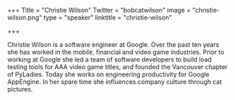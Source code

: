 +++
Title = "Christie Wilson"
Twitter = "bobcatwilson"
image = "christie-wilson.png"
type = "speaker"
linktitle = "christie-wilson"

+++

Christie Wilson is a software engineer at Google. Over the past ten years she has worked in the mobile, financial and video game industries. Prior to working at Google she led a team of software developers to build load testing tools for AAA video game titles, and founded the Vancouver chapter of PyLadies. Today she works on engineering productivity for Google AppEngine. In her spare time she influences company culture through cat pictures.
